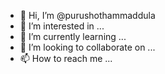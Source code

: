 - 👋 Hi, I’m @purushothammaddula
- 👀 I’m interested in ...
- 🌱 I’m currently learning ...
- 💞️ I’m looking to collaborate on ...
- 📫 How to reach me ...

<!---
purushothammaddula/purushothammaddula is a ✨ special ✨ repository because its `README.md` (this file) appears on your GitHub profile.
You can click the Preview link to take a look at your changes.
--->
